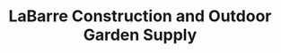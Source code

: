 ---
title: "LaBarre Construction and Outdoor Garden Supply"
url: /slatington/labarre-construction-and-outdoor-garden-supply/
shop: groundskeeping
---